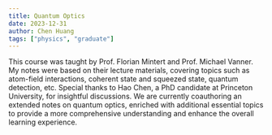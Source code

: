 ```yaml
---
title: Quantum Optics
date: 2023-12-31
author: Chen Huang
tags: ["physics", "graduate"]
---
```


This course was taught by Prof. Florian Mintert and Prof. Michael Vanner. My notes were based on their lecture materials, covering topics such as atom-field interactions, coherent state and squeezed state, quantum detection, etc. Special thanks to Hao Chen, a PhD candidate at Princeton University, for insightful discussions. We are currently coauthoring an extended
notes on quantum optics, enriched with additional essential topics to provide a more comprehensive understanding and enhance the overall learning experience.
